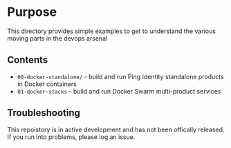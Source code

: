 # Purpose
This directory provides simple examples to get to understand the various moving parts in the devops arsenal

## Contents

* `00-docker-standalone/` - build and run Ping Identity standalone products in Docker containers 
* `01-docker-stacks` - build and run Docker Swarm multi-product services

## Troubleshooting
This repoistory is in active development and has not been offically released. If you run into problems, please log an issue.
